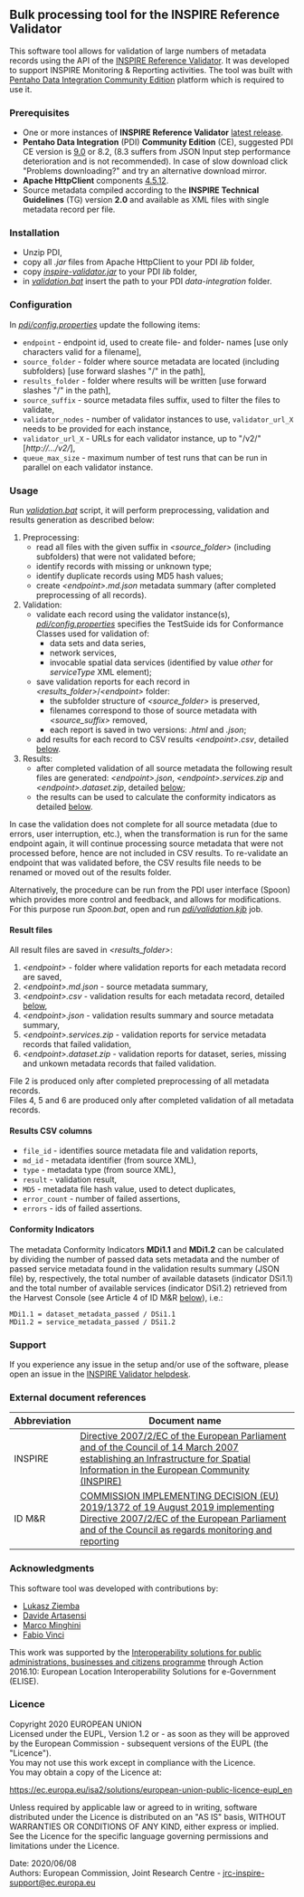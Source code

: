 ## Bulk processing tool for the INSPIRE Reference Validator
This software tool allows for validation of large numbers of metadata records using the API of the [INSPIRE Reference Validator](https://inspire.ec.europa.eu/validator/about/). It was developed to support INSPIRE Monitoring & Reporting activities. The tool was built with [Pentaho Data Integration Community Edition](https://community.hitachivantara.com/s/article/data-integration-kettle) platform which is required to use it.

### Prerequisites
- One or more instances of **INSPIRE Reference Validator** [latest release](https://github.com/inspire-eu-validation/community/releases/latest).
- **Pentaho Data Integration** (PDI) **Community Edition** (CE), suggested PDI CE version is [9.0](https://sourceforge.net/projects/pentaho/files/Pentaho%209.0/client-tools/pdi-ce-9.0.0.0-423.zip/download) or 8.2, (8.3 suffers from JSON Input step performance deterioration and is not recommended). In case of slow download click "Problems downloading?" and try an alternative download mirror.
- **Apache HttpClient** components [4.5.12](https://downloads.apache.org/httpcomponents/httpclient/binary/httpcomponents-client-4.5.12-bin.zip).
- Source metadata compiled according to the **INSPIRE Technical Guidelines** (TG) version **2.0** and available as XML files with single metadata record per file.

### Installation
- Unzip PDI,
- copy all *.jar* files from Apache HttpClient to your PDI *lib* folder,
- copy [*inspire-validator.jar*](inspire-validator.jar) to your PDI *lib* folder,
- in [*validation.bat*](validation.bat) insert the path to your PDI *data-integration* folder.

### Configuration
In [*pdi/config.properties*](pdi/config.properties) update the following items:
- `endpoint` - endpoint id, used to create file- and folder- names [use only characters valid for a filename],
- `source_folder` - folder where source metadata are located (including subfolders) [use forward slashes "/" in the path],
- `results_folder` - folder where results will be written [use forward slashes "/" in the path],
- `source_suffix` - source metadata files suffix, used to filter the files to validate,
- `validator_nodes` - number of validator instances to use, `validator_url_X` needs to be provided for each instance,
- `validator_url_X` - URLs for each validator instance, up to "/v2/" [*http://.../v2/*],
- `queue_max_size` - maximum number of test runs that can be run in parallel on each validator instance.

### Usage
Run [*validation.bat*](validation.bat) script, it will perform preprocessing, validation and results generation as described below:
1. Preprocessing:
   - read all files with the given suffix in *\<source_folder\>* (including subfolders) that were not validated before;
   - identify records with missing or unknown type;
   - identify duplicate records using MD5 hash values;
   - create *\<endpoint\>.md.json* metadata summary (after completed preprocessing of all records).
2. Validation:
   - validate each record using the validator instance(s), [*pdi/config.properties*](pdi/config.properties) specifies the TestSuide ids for Conformance Classes used for validation of:
     - data sets and data series,
	 - network services,
	 - invocable spatial data services (identified by value *other* for *serviceType* XML element);
   - save validation reports for each record in *\<results_folder\>*/*\<endpoint\>* folder:
     - the subfolder structure of *\<source_folder\>* is preserved, 
	 - filenames correspond to those of source metadata with *\<source_suffix\>* removed, 
	 - each report is saved in two versions: *.html* and *.json*;
   - add results for each record to CSV results *\<endpoint\>.csv*, detailed [below](#results-csv-columns).
3. Results:
   - after completed validation of all source metadata the following result files are generated: *\<endpoint\>.json*, *\<endpoint\>.services.zip* and *\<endpoint\>.dataset.zip*, detailed [below](#result-files);
   - the results can be used to calculate the conformity indicators as detailed [below](#conformity-indicators).

In case the validation does not complete for all source metadata (due to errors, user interruption, etc.), when the transformation is run for the same endpoint again, it will continue processing source metadata that were not processed before, hence are not included in CSV results. To re-validate an endpoint that was validated before, the CSV results file needs to be renamed or moved out of the results folder.  

Alternatively, the procedure can be run from the PDI user interface (Spoon) which provides more control and feedback, and allows for modifications. For this purpose run *Spoon.bat*, open and run [*pdi/validation.kjb*](pdi/validation.kjb) job.

#### Result files
All result files are saved in *\<results_folder\>*:
1. *\<endpoint\>* - folder where validation reports for each metadata record are saved,
2. *\<endpoint\>.md.json* - source metadata summary,
3. *\<endpoint\>.csv* - validation results for each metadata record, detailed [below](#results-csv-columns),
4. *\<endpoint\>.json* - validation results summary and source metadata summary,
5. *\<endpoint\>.services.zip* - validation reports for service metadata records that failed validation,
6. *\<endpoint\>.dataset.zip* - validation reports for dataset, series, missing and unkown metadata records that failed validation.

File 2 is produced only after completed preprocessing of all metadata records.  
Files 4, 5 and 6 are produced only after completed validation of all metadata records.

#### Results CSV columns
- `file_id` - identifies source metadata file and validation reports,
- `md_id` - metadata identifier (from source XML),
- `type` - metadata type (from source XML),
- `result` - validation result,
- `MD5` - metadata file hash value, used to detect duplicates,
- `error_count` - number of failed assertions,
- `errors` - ids of failed assertions.

#### Conformity Indicators
The metadata Conformity Indicators **MDi1.1** and **MDi1.2** can be calculated by dividing the number of passed data sets metadata and the number of passed service metadata found in the validation results summary (JSON file) by, respectively, the total number of available datasets (indicator DSi1.1) and the total number of available services (indicator DSi1.2) retrieved from the Harvest Console (see Article 4 of ID M&R [below](#external-document-references)), i.e.:
```
MDi1.1 = dataset_metadata_passed / DSi1.1
MDi1.2 = service_metadata_passed / DSi1.2
```

### Support
If you experience any issue in the setup and/or use of the software, please open an issue in the [INSPIRE Validator helpdesk](https://github.com/inspire-eu-validation/community/issues/new/choose).

### External document references

| Abbreviation | Document name                       |
| ------------ | ----------------------------------- |
| INSPIRE | [Directive 2007/2/EC of the European Parliament and of the Council of 14 March 2007 establishing an Infrastructure for Spatial Information in the European Community (INSPIRE)](http://eur-lex.europa.eu/legal-content/EN/TXT/PDF/?uri=CELEX:32007L0002&from=EN) |
| ID M&R | [COMMISSION IMPLEMENTING DECISION (EU) 2019/1372 of 19 August 2019 implementing Directive  2007/2/EC of  the  European Parliament and  of  the  Council as  regards monitoring and reporting](https://eur-lex.europa.eu/legal-content/EN/TXT/PDF/?uri=CELEX:32019D1372&from=EN) |

### Acknowledgments
This software tool was developed with contributions by:
- [Lukasz Ziemba](https://github.com/ukiz)
- [Davide Artasensi](https://github.com/dartasensi)
- [Marco Minghini](https://github.com/MarcoMinghini)
- [Fabio Vinci](https://github.com/fabiovin)

This work was supported by the [Interoperability solutions for public administrations, businesses and citizens programme](http://ec.europa.eu/isa2) through Action 2016.10: European Location Interoperability Solutions for e-Government (ELISE).

### Licence
Copyright 2020 EUROPEAN UNION  
Licensed under the EUPL, Version 1.2 or - as soon as they will be approved by the European Commission - subsequent versions of the EUPL (the "Licence").  
You may not use this work except in compliance with the Licence.  
You may obtain a copy of the Licence at:

https://ec.europa.eu/isa2/solutions/european-union-public-licence-eupl_en

Unless required by applicable law or agreed to in writing, software distributed under the Licence is distributed on an "AS IS" basis, WITHOUT WARRANTIES OR CONDITIONS OF ANY KIND, either express or implied.  
See the Licence for the specific language governing permissions and limitations under the Licence.

Date: 2020/06/08  
Authors: European Commission, Joint Research Centre - jrc-inspire-support@ec.europa.eu
